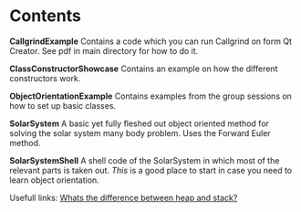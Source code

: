 # Contents

**CallgrindExample**
Contains a code which you can run Callgrind on form Qt Creator. See pdf in main directory for how to do it.

**ClassConstructorShowcase**
Contains an example on how the different constructors work.

**ObjectOrientationExample**
Contains examples from the group sessions on how to set up basic classes.

**SolarSystem**
A basic yet fully fleshed out object oriented method for solving the solar system many body problem. Uses the Forward Euler method.

**SolarSystemShell**
A shell code of the SolarSystem in which most of the relevant parts is taken out. _This_ is a good place to start in case you need to learn object orientation.

Usefull links:
[Whats the difference between heap and stack?](https://stackoverflow.com/questions/79923/what-and-where-are-the-stack-and-heap)
